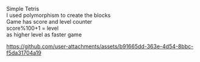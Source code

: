 Simple Tetris <br>
I used polymorphism to create the blocks <br>
Game has score and level counter <br>
score%100+1 = level <br>
as higher level as faster game <br> 

https://github.com/user-attachments/assets/b91665dd-363e-4d54-8bbc-f5da31704a19

